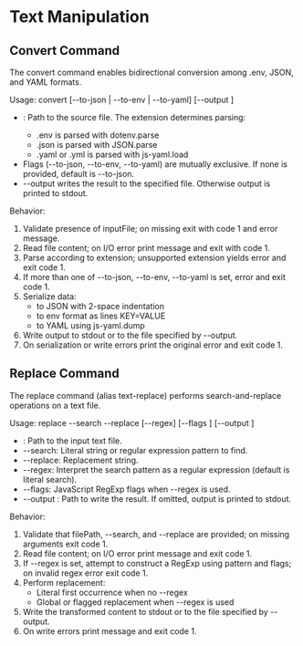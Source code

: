 # Text Manipulation

## Convert Command

The convert command enables bidirectional conversion among .env, JSON, and YAML formats.

Usage:
convert <inputFile> [--to-json | --to-env | --to-yaml] [--output <file>]

- <inputFile>: Path to the source file. The extension determines parsing:
  - .env is parsed with dotenv.parse
  - .json is parsed with JSON.parse
  - .yaml or .yml is parsed with js-yaml.load
- Flags (--to-json, --to-env, --to-yaml) are mutually exclusive. If none is provided, default is --to-json.
- --output <file> writes the result to the specified file. Otherwise output is printed to stdout.

Behavior:
1. Validate presence of inputFile; on missing exit with code 1 and error message.
2. Read file content; on I/O error print message and exit with code 1.
3. Parse according to extension; unsupported extension yields error and exit code 1.
4. If more than one of --to-json, --to-env, --to-yaml is set, error and exit code 1.
5. Serialize data:
   - to JSON with 2-space indentation
   - to env format as lines KEY=VALUE
   - to YAML using js-yaml.dump
6. Write output to stdout or to the file specified by --output.
7. On serialization or write errors print the original error and exit code 1.

## Replace Command

The replace command (alias text-replace) performs search-and-replace operations on a text file.

Usage:
replace <filePath> --search <pattern> --replace <text> [--regex] [--flags <flags>] [--output <file>]

- <filePath>: Path to the input text file.
- --search: Literal string or regular expression pattern to find.
- --replace: Replacement string.
- --regex: Interpret the search pattern as a regular expression (default is literal search).
- --flags: JavaScript RegExp flags when --regex is used.
- --output <file>: Path to write the result. If omitted, output is printed to stdout.

Behavior:
1. Validate that filePath, --search, and --replace are provided; on missing arguments exit code 1.
2. Read file content; on I/O error print message and exit code 1.
3. If --regex is set, attempt to construct a RegExp using pattern and flags; on invalid regex error exit code 1.
4. Perform replacement:
   - Literal first occurrence when no --regex
   - Global or flagged replacement when --regex is used
5. Write the transformed content to stdout or to the file specified by --output.
6. On write errors print message and exit code 1.